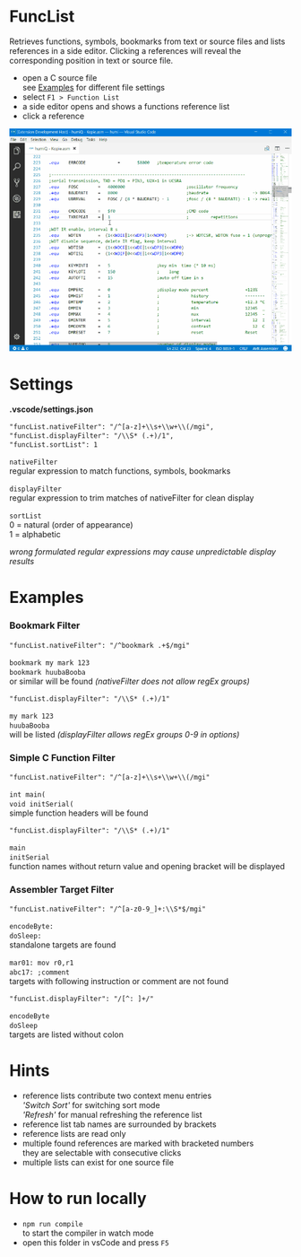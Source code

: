 # FuncList

Retrieves functions, symbols, bookmarks from text or source files and lists references in a side editor. Clicking a references will reveal the corresponding position in text or source file.

- open a C source file  
  see [Examples](#examples) for different file settings
- select `F1 > Function List`
- a side editor opens and shows a functions reference list
- click a reference

![funclist in action](images/funcList.gif)

# Settings
__.vscode/settings.json__

    "funcList.nativeFilter": "/^[a-z]+\\s+\\w+\\(/mgi",
    "funcList.displayFilter": "/\\S* (.+)/1",
    "funcList.sortList": 1

`nativeFilter`  
regular expression to match functions, symbols, bookmarks

`displayFilter`  
regular expression to trim matches of nativeFilter for clean display

`sortList`  
0 = natural (order of appearance)  
1 = alphabetic 

_wrong formulated regular expressions may cause unpredictable display results_

# Examples

### Bookmark Filter

    "funcList.nativeFilter": "/^bookmark .+$/mgi"

`bookmark my mark 123`  
`bookmark huubaBooba`  
or similar will be found _(nativeFilter does not allow regEx groups)_

    "funcList.displayFilter": "/\\S* (.+)/1"

`my mark 123`  
`huubaBooba`  
will be listed _(displayFilter allows regEx groups 0-9 in options)_

### Simple C Function Filter

    "funcList.nativeFilter": "/^[a-z]+\\s+\\w+\\(/mgi"

`int main(`  
`void initSerial(`  
simple function headers will be found

    "funcList.displayFilter": "/\\S* (.+)/1"

`main`  
`initSerial`  
function names without return value and opening bracket will be displayed

### Assembler Target Filter

    "funcList.nativeFilter": "/^[a-z0-9_]+:\\S*$/mgi"

`encodeByte:`  
`doSleep:`  
standalone targets are found

`mar01: mov r0,r1`  
`abc17: ;comment`  
targets with following instruction or comment are not found

    "funcList.displayFilter": "/[^: ]+/"
    
`encodeByte`  
`doSleep`  
targets are listed without colon

# Hints

- reference lists contribute two context menu entries  
  _'Switch Sort'_ for switching sort mode  
  _'Refresh'_ for manual refreshing the reference list
- reference list tab names are surrounded by brackets
- reference lists are read only
- multiple found references are marked with bracketed numbers  
  they are selectable with consecutive clicks  
- multiple lists can exist for one source file

# How to run locally

- `npm run compile`  
to start the compiler in watch mode
- open this folder in vsCode and press `F5`
